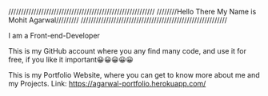//////////////////////////////////////////////////////////
////////Hello There My Name is Mohit Agarwal/////////
//////////////////////////////////////////////////////////

I am a Front-end-Developer

This is my GitHub account where you any find many code, and use it for free, if you like it important😀😀😀😀😀

This is my Portfolio Website, where you can get to know more about me and my Projects.
Link: https://agarwal-portfolio.herokuapp.com/
